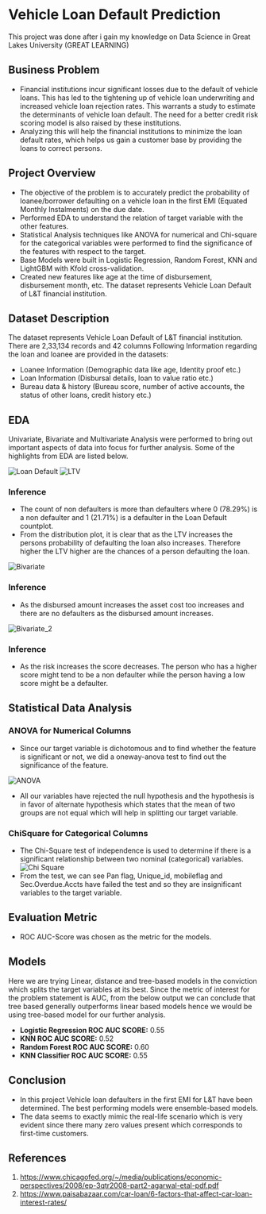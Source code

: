 # Vehicle Loan Default Prediction
This  project was done after i gain my knowledge on Data Science in Great Lakes University (GREAT LEARNING)

## Business Problem
- Financial institutions incur significant losses due to the default of vehicle loans. This has led to the tightening up of vehicle loan underwriting and increased vehicle loan rejection rates. This warrants a study to estimate the determinants of vehicle loan default. The need for a better credit risk scoring model is also raised by these institutions.
- Analyzing this will help the financial institutions to minimize the loan default rates, which helps us gain a customer base by providing the loans to correct persons.  

## Project Overview
- The objective of the problem is to accurately predict the probability of loanee/borrower defaulting on a vehicle loan in the first EMI (Equated Monthly Instalments) on the due date.
- Performed EDA to understand the relation of target variable with the other features.
- Statistical Analysis techniques like ANOVA for numerical and Chi-square for the categorical variables were performed to find the significance of the features with respect to the target.
- Base Models were built in Logistic Regression, Random Forest, KNN and LightGBM with Kfold cross-validation.
- Created new features like age at the time of disbursement, disbursement month, etc.
The dataset represents Vehicle Loan Default of L&T financial institution. 

## Dataset Description
The dataset represents Vehicle Loan Default of L&T financial institution. There are 2,33,134 records and 42 columns
Following Information regarding the loan and loanee are provided in the datasets:
- Loanee Information (Demographic data like age, Identity proof etc.)
- Loan Information (Disbursal details, loan to value ratio etc.)
- Bureau data & history (Bureau score, number of active accounts, the status of other loans, credit history etc.)

## EDA
Univariate, Bivariate and Multivariate Analysis were performed to bring out important aspects of data into focus for further analysis. Some of the highlights from EDA are listed below.

![Loan Default](/Images/loan_default1.PNG "Loan Default")
![LTV](/Images/LTV_with_target.PNG "LTV")
### Inference
- The count of non defaulters is more than defaulters where 0 (78.29%) is a non defaulter and 1 (21.71%) is a defaulter in the Loan Default countplot.
- From the distribution plot, it is clear that as the LTV increases the persons probability of defaulting the loan also increases. 
Therefore higher the LTV higher are the chances of a person defaulting the loan.


![Bivariate](/Images/Bivariate_Analysis.png "Bivariate Analysis between Disbursed Amount and Asset Cost")

### Inference 
- As the disbursed amount increases the asset cost too increases and there are no defaulters as the disbursed amount increases. 

![Bivariate_2](/Images/Bivariate_CNS.PNG "Bivariate Analysis between CNS Score and CNS Score Description")
### Inference 
- As the risk increases the score decreases. The person who has a higher score might tend to be a non defaulter while the person having a low score might be a defaulter.

## Statistical Data Analysis
### ANOVA for Numerical Columns
- Since our target variable is dichotomous and to find whether the feature is significant or not, we did a oneway-anova test to find out the significance of the feature.

![ANOVA](/Images/oneway_anova.PNG "ANOVA Test")
- All our variables have rejected the null hypothesis and the hypothesis is in favor of alternate hypothesis which states that the mean of two groups are not equal which will help in splitting our target variable. 

### ChiSquare for Categorical Columns
- The Chi-Square test of independence is used to determine if there is a significant relationship between two nominal (categorical) variables.
![Chi Square](/Images/chisquare.PNG "Chi Square Test")
- From the test, we can see Pan flag, Unique_id, mobileflag and Sec.Overdue.Accts have failed the test and so they are insignificant variables to the target variable.

## Evaluation Metric
- ROC AUC-Score was chosen as the metric for the models.

## Models
Here we are trying Linear, distance and tree-based models in the conviction which splits the target variables at its best. Since the metric of interest for the problem statement is AUC, from the below output we can conclude that tree based generally outperforms linear based models hence we would be using tree-based model for our further analysis.
- **Logistic Regression ROC AUC SCORE:** 0.55
- **KNN ROC AUC SCORE:** 0.52
- **Random Forest ROC AUC SCORE:** 0.60
- **KNN Classifier ROC AUC SCORE:** 0.55

<!-- ## Final Model
By comparing ROC and Accuracy score results of models and then we choose the best model as LightGBM, having the best evaluation scores.

![LightGBM](/Images/Lgbm.PNG "Score for LGBM") -->

## Conclusion
- In this project Vehicle loan defaulters in the first EMI for L&T have been determined. The best performing models were ensemble-based models.
- The data seems to exactly mimic the real-life scenario which is very evident since there many zero values present which corresponds to first-time customers.

## References
1. https://www.chicagofed.org/~/media/publications/economic-perspectives/2008/ep-3qtr2008-part2-agarwal-etal-pdf.pdf 
2. https://www.paisabazaar.com/car-loan/6-factors-that-affect-car-loan-interest-rates/

